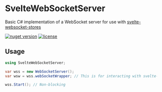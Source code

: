 # SvelteWebSocketServer

Basic C# implementation of a WebSocket server for use with [svelte-websocket-stores](https://github.com/xt449/svelte-websocket-stores)

[![nuget version](https://img.shields.io/nuget/v/SvelteWebSocketServer.svg)](https://www.nuget.org/packages/SvelteWebSocketServer) [![license](https://img.shields.io/badge/license-MIT-green)](LICENSE)

## Usage

```cs
using SvelteWebSocketServer;

var wss = new WebSocketServer();
var wsw = wss.webSocketWrapper; // This is for interacting with svelte-websocket-stores

wss.Start(); // Non-blocking
```
